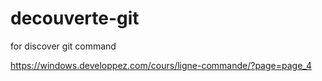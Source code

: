 # decouverte-git
for discover git command

https://windows.developpez.com/cours/ligne-commande/?page=page_4
